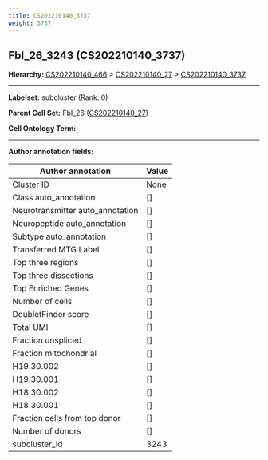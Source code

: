 ```yaml
---
title: CS202210140_3737
weight: 3737
---
```

## Fbl_26_3243 (CS202210140_3737)
<b>Hierarchy: </b>
[CS202210140_466](cell_sets/CS202210140_466.md) >
[CS202210140_27](cell_sets/CS202210140_27.md) >
[CS202210140_3737](cell_sets/CS202210140_3737.md)

---


**Labelset:** subcluster (Rank: 0)

**Parent Cell Set:** Fbl_26 ([CS202210140_27](cell_sets/CS202210140_27.md))



**Cell Ontology Term:** 

[MARKER GENES.]: #


---

[TRANSFERRED ANNOTATIONS.]: #


[AUTHOR ANNOTATION FIELDS.]: #


**Author annotation fields:**

| Author annotation | Value |
|-------------------|-------|
|Cluster ID|None|
|Class auto_annotation|[]|
|Neurotransmitter auto_annotation|[]|
|Neuropeptide auto_annotation|[]|
|Subtype auto_annotation|[]|
|Transferred MTG Label|[]|
|Top three regions|[]|
|Top three dissections|[]|
|Top Enriched Genes|[]|
|Number of cells|[]|
|DoubletFinder score|[]|
|Total UMI|[]|
|Fraction unspliced|[]|
|Fraction mitochondrial|[]|
|H19.30.002|[]|
|H19.30.001|[]|
|H18.30.002|[]|
|H18.30.001|[]|
|Fraction cells from top donor|[]|
|Number of donors|[]|
|subcluster_id|3243|
